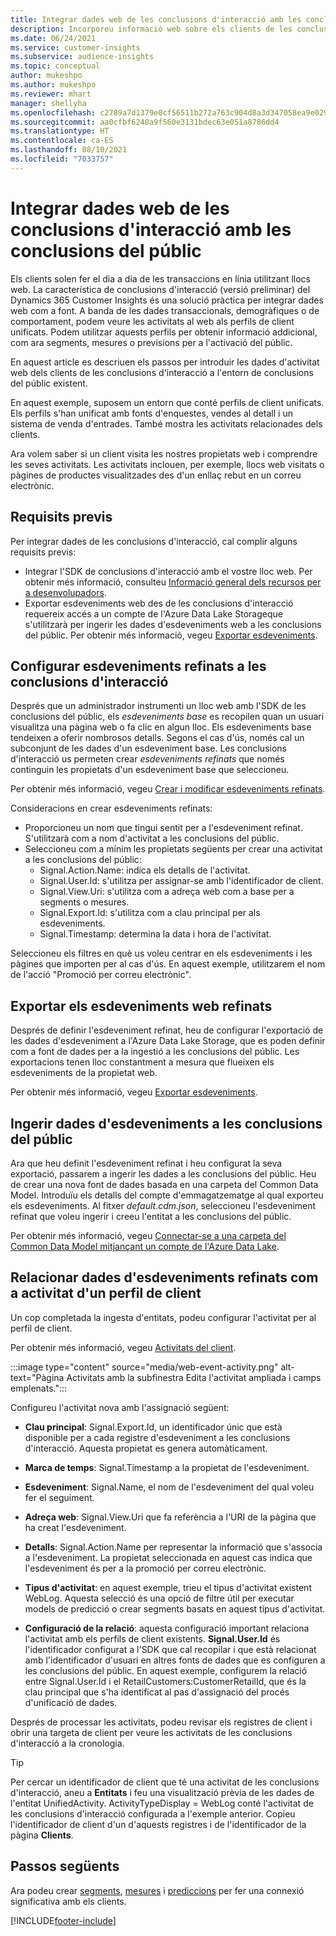 ```yaml
---
title: Integrar dades web de les conclusions d'interacció amb les conclusions del públic
description: Incorporeu informació web sobre els clients de les conclusions d'interacció a les conclusions del públic.
ms.date: 06/24/2021
ms.service: customer-insights
ms.subservice: audience-insights
ms.topic: conceptual
author: mukeshpo
ms.author: mukeshpo
ms.reviewer: mhart
manager: shellyha
ms.openlocfilehash: c2789a7d1379e0cf56511b272a763c904d8a3d347058ea9e029aaff0f723a028
ms.sourcegitcommit: aa0cfbf6240a9f560e3131bdec63e051a8786dd4
ms.translationtype: HT
ms.contentlocale: ca-ES
ms.lasthandoff: 08/10/2021
ms.locfileid: "7033757"
---
```

# <a name="integrate-web-data-from-engagement-insights-with-audience-insights"></a>Integrar dades web de les conclusions d'interacció amb les conclusions del públic

Els clients solen fer el dia a dia de les transaccions en línia utilitzant llocs web. La característica de conclusions d'interacció (versió preliminar) del Dynamics 365 Customer Insights és una solució pràctica per integrar dades web com a font. A banda de les dades transaccionals, demogràfiques o de comportament, podem veure les activitats al web als perfils de client unificats. Podem utilitzar aquests perfils per obtenir informació addicional, com ara segments, mesures o previsions per a l'activació del públic.

En aquest article es descriuen els passos per introduir les dades d'activitat web dels clients de les conclusions d'interacció a l'entorn de conclusions del públic existent.

En aquest exemple, suposem un entorn que conté perfils de client unificats. Els perfils s'han unificat amb fonts d'enquestes, vendes al detall i un sistema de venda d'entrades. També mostra les activitats relacionades dels clients. 

Ara volem saber si un client visita les nostres propietats web i comprendre les seves activitats. Les activitats inclouen, per exemple, llocs web visitats o pàgines de productes visualitzades des d'un enllaç rebut en un correu electrònic.

## <a name="prerequisites"></a>Requisits previs

Per integrar dades de les conclusions d'interacció, cal complir alguns requisits previs: 

- Integrar l'SDK de conclusions d'interacció amb el vostre lloc web. Per obtenir més informació, consulteu [Informació general dels recursos per a desenvolupadors](../engagement-insights/developer-resources.md).
- Exportar esdeveniments web des de les conclusions d'interacció requereix accés a un compte de l'Azure Data Lake Storageque s'utilitzarà per ingerir les dades d'esdeveniments web a les conclusions del públic. Per obtenir més informació, vegeu [Exportar esdeveniments](../engagement-insights/export-events.md).

## <a name="configure-refined-events-in-engagement-insights"></a>Configurar esdeveniments refinats a les conclusions d'interacció

Després que un administrador instrumenti un lloc web amb l'SDK de les conclusions del públic, els *esdeveniments base* es recopilen quan un usuari visualitza una pàgina web o fa clic en algun lloc. Els esdeveniments base tendeixen a oferir nombrosos detalls. Segons el cas d'ús, només cal un subconjunt de les dades d'un esdeveniment base. Les conclusions d'interacció us permeten crear *esdeveniments refinats* que només continguin les propietats d'un esdeveniment base que seleccioneu.     

Per obtenir més informació, vegeu [Crear i modificar esdeveniments refinats](../engagement-insights/refined-events.md).

Consideracions en crear esdeveniments refinats: 

- Proporcioneu un nom que tingui sentit per a l'esdeveniment refinat. S'utilitzarà com a nom d'activitat a les conclusions del públic.
- Seleccioneu com a mínim les propietats següents per crear una activitat a les conclusions del públic: 
    - Signal.Action.Name: indica els detalls de l'activitat.
    - Signal.User.Id: s'utilitza per assignar-se amb l'identificador de client.
    - Signal.View.Uri: s'utilitza com a adreça web com a base per a segments o mesures.
    - Signal.Export.Id: s'utilitza com a clau principal per als esdeveniments.
    - Signal.Timestamp: determina la data i hora de l'activitat.

Seleccioneu els filtres en què us voleu centrar en els esdeveniments i les pàgines que importen per al cas d'ús. En aquest exemple, utilitzarem el nom de l'acció "Promoció per correu electrònic".

## <a name="export-the-refined-web-events"></a>Exportar els esdeveniments web refinats 

Després de definir l'esdeveniment refinat, heu de configurar l'exportació de les dades d'esdeveniment a l'Azure Data Lake Storage, que es poden definir com a font de dades per a la ingestió a les conclusions del públic. Les exportacions tenen lloc constantment a mesura que flueixen els esdeveniments de la propietat web.

Per obtenir més informació, vegeu [Exportar esdeveniments](../engagement-insights/export-events.md).

## <a name="ingest-event-data-to-audience-insights"></a>Ingerir dades d'esdeveniments a les conclusions del públic

Ara que heu definit l'esdeveniment refinat i heu configurat la seva exportació, passarem a ingerir les dades a les conclusions del públic. Heu de crear una nova font de dades basada en una carpeta del Common Data Model. Introduïu els detalls del compte d'emmagatzematge al qual exporteu els esdeveniments. Al fitxer *default.cdm.json*, seleccioneu l'esdeveniment refinat que voleu ingerir i creeu l'entitat a les conclusions del públic.

Per obtenir més informació, vegeu [Connectar-se a una carpeta del Common Data Model mitjançant un compte de l'Azure Data Lake](connect-common-data-model.md).


## <a name="relate-refined-event-data-as-an-activity-of-a-customer-profile"></a>Relacionar dades d'esdeveniments refinats com a activitat d'un perfil de client

Un cop completada la ingesta d'entitats, podeu configurar l'activitat per al perfil de client.

Per obtenir més informació, vegeu [Activitats del client](activities.md).

:::image type="content" source="media/web-event-activity.png" alt-text="Pàgina Activitats amb la subfinestra Edita l'activitat ampliada i camps emplenats.":::

Configureu l'activitat nova amb l'assignació següent: 

- **Clau principal**: Signal.Export.Id, un identificador únic que està disponible per a cada registre d'esdeveniment a les conclusions d'interacció. Aquesta propietat es genera automàticament.

- **Marca de temps**: Signal.Timestamp a la propietat de l'esdeveniment.

- **Esdeveniment**: Signal.Name, el nom de l'esdeveniment del qual voleu fer el seguiment.

- **Adreça web**: Signal.View.Uri que fa referència a l'URI de la pàgina que ha creat l'esdeveniment.

- **Detalls**: Signal.Action.Name per representar la informació que s'associa a l'esdeveniment. La propietat seleccionada en aquest cas indica que l'esdeveniment és per a la promoció per correu electrònic.

- **Tipus d'activitat**: en aquest exemple, trieu el tipus d'activitat existent WebLog. Aquesta selecció és una opció de filtre útil per executar models de predicció o crear segments basats en aquest tipus d'activitat.

- **Configuració de la relació**: aquesta configuració important relaciona l'activitat amb els perfils de client existents. **Signal.User.Id** és l'identificador configurat a l'SDK que cal recopilar i que està relacionat amb l'identificador d'usuari en altres fonts de dades que es configuren a les conclusions del públic. En aquest exemple, configurem la relació entre Signal.User.Id i el RetailCustomers:CustomerRetailId, que és la clau principal que s'ha identificat al pas d'assignació del procés d'unificació de dades.

Després de processar les activitats, podeu revisar els registres de client i obrir una targeta de client per veure les activitats de les conclusions d'interacció a la cronologia. 

> [!TIP]
> Per cercar un identificador de client que té una activitat de les conclusions d'interacció, aneu a **Entitats** i feu una visualització prèvia de les dades de l'entitat UnifiedActivity. ActivityTypeDisplay = WebLog conté l'activitat de les conclusions d'interacció configurada a l'exemple anterior. Copieu l'identificador de client d'un d'aquests registres i de l'identificador de la pàgina **Clients**.

## <a name="next-steps"></a>Passos següents

Ara podeu crear [segments](segments.md), [mesures](measures.md) i [prediccions](predictions.md) per fer una connexió significativa amb els clients.


[!INCLUDE[footer-include](../includes/footer-banner.md)]
